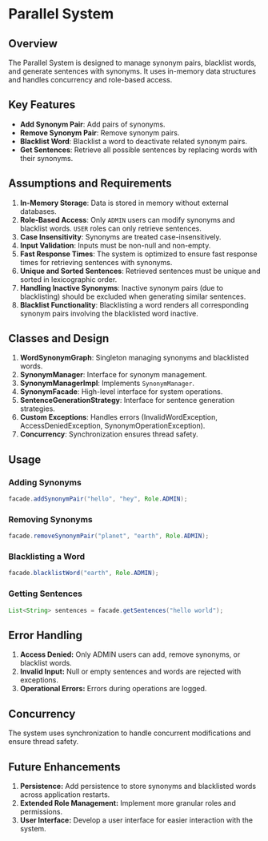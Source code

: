 # Parallel System

## Overview

The Parallel System is designed to manage synonym pairs, blacklist words, and generate sentences with synonyms. It uses in-memory data structures and handles concurrency and role-based access.

## Key Features

- **Add Synonym Pair**: Add pairs of synonyms.
- **Remove Synonym Pair**: Remove synonym pairs.
- **Blacklist Word**: Blacklist a word to deactivate related synonym pairs.
- **Get Sentences**: Retrieve all possible sentences by replacing words with their synonyms.

## Assumptions and Requirements

1. **In-Memory Storage**: Data is stored in memory without external databases.
2. **Role-Based Access**: Only `ADMIN` users can modify synonyms and blacklist words. `USER` roles can only retrieve sentences.
3. **Case Insensitivity**: Synonyms are treated case-insensitively.
4. **Input Validation**: Inputs must be non-null and non-empty.
5. **Fast Response Times**: The system is optimized to ensure fast response times for retrieving sentences with synonyms.
6. **Unique and Sorted Sentences**: Retrieved sentences must be unique and sorted in lexicographic order.
7. **Handling Inactive Synonyms**: Inactive synonym pairs (due to blacklisting) should be excluded when generating similar sentences.
8. **Blacklist Functionality**: Blacklisting a word renders all corresponding synonym pairs involving the blacklisted word inactive.

## Classes and Design

1. **WordSynonymGraph**: Singleton managing synonyms and blacklisted words.
2. **SynonymManager**: Interface for synonym management.
3. **SynonymManagerImpl**: Implements `SynonymManager`.
4. **SynonymFacade**: High-level interface for system operations.
5. **SentenceGenerationStrategy**: Interface for sentence generation strategies.
6. **Custom Exceptions**: Handles errors (InvalidWordException, AccessDeniedException, SynonymOperationException).
7. **Concurrency**: Synchronization ensures thread safety.
## Usage

### Adding Synonyms

```java
facade.addSynonymPair("hello", "hey", Role.ADMIN);
```

### Removing Synonyms

```java
facade.removeSynonymPair("planet", "earth", Role.ADMIN);
```

### Blacklisting a Word

```java
facade.blacklistWord("earth", Role.ADMIN);
```

### Getting Sentences

```java
List<String> sentences = facade.getSentences("hello world");
```

## Error Handling
1. **Access Denied:** Only ADMIN users can add, remove synonyms, or blacklist words.
2. **Invalid Input:** Null or empty sentences and words are rejected with exceptions.
3. **Operational Errors:** Errors during operations are logged.

## Concurrency
The system uses synchronization to handle concurrent modifications and ensure thread safety.

## Future Enhancements
1. **Persistence:** Add persistence to store synonyms and blacklisted words across application restarts.
2. **Extended Role Management:** Implement more granular roles and permissions.
3. **User Interface:** Develop a user interface for easier interaction with the system.
